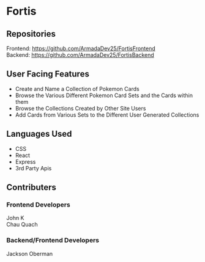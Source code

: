 # Fortis

## Repositories
Frontend: https://github.com/ArmadaDev25/FortisFrontend <br>
Backend: https://github.com/ArmadaDev25/FortisBackend

## User Facing Features
- Create and Name a Collection of Pokemon Cards
- Browse the Various Different Pokemon Card Sets and the Cards within them
- Browse the Collections Created by Other Site Users
- Add Cards from Various Sets to the Different User Generated Collections


## Languages Used
- CSS
- React
- Express
- 3rd Party Apis

## Contributers
### Frontend Developers
John K <br>
Chau Quach <br>
### Backend/Frontend Developers
Jackson Oberman <br>


